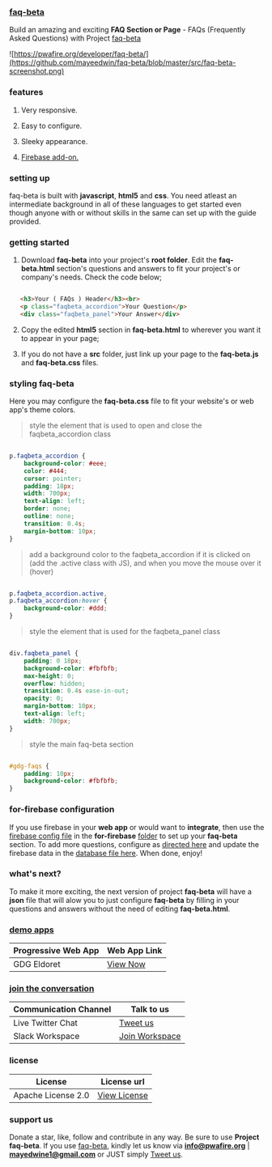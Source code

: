 ### [faq-beta](https://pwafire.org/developer/faq-beta/)
Build an amazing and exciting **FAQ Section or Page** - FAQs (Frequently Asked Questions) with Project [faq-beta](https://pwafire.org/developer/faq-beta/)

 ![https://pwafire.org/developer/faq-beta/](https://github.com/mayeedwin/faq-beta/blob/master/src/faq-beta-screenshot.png)
 
### features

1. Very responsive.   

2. Easy to configure.

3. Sleeky appearance.

4. [Firebase add-on.](https://github.com/mayeedwin/faq-beta/tree/master/for-firebase)

### setting up
faq-beta is built with **javascript**, **html5** and **css**. You need atleast an intermediate background in all of these languages to get started even though anyone with or without skills in the same can set up with the guide provided.
### getting started
1. Download **faq-beta** into your project's **root folder**. Edit the **faq-beta.html** section's questions and answers to fit your project's or company's needs. Check the code below;
```html

   <h3>Your ( FAQs ) Header</h3><br>
   <p class="faqbeta_accordion">Your Question</p>
   <div class="faqbeta_panel">Your Answer</div>

```
2. Copy the edited **html5** section in **faq-beta.html** to wherever you want it to appear in your page;

3. If you do not have a **src** folder, just link up your page to the **faq-beta.js** and **faq-beta.css** files.
### styling faq-beta
Here you may configure the **faq-beta.css** file to fit your website's or web app's theme colors.
>style the element that is used to open and close the faqbeta_accordion class

```css

p.faqbeta_accordion {
    background-color: #eee;
    color: #444;
    cursor: pointer;
    padding: 18px;
    width: 700px;
    text-align: left;
    border: none;
    outline: none;
    transition: 0.4s;
    margin-bottom: 10px;
}

```
>add a background color to the faqbeta_accordion if it is clicked on (add the .active class with JS), and when you move the mouse over it (hover)

```css

p.faqbeta_accordion.active,
p.faqbeta_accordion:hover {
    background-color: #ddd;
}

```
>style the element that is used for the faqbeta_panel class

```css

div.faqbeta_panel {
    padding: 0 18px;
    background-color: #fbfbfb;
    max-height: 0;
    overflow: hidden;
    transition: 0.4s ease-in-out;
    opacity: 0;
    margin-bottom: 10px;
    text-align: left;
    width: 700px;
}

```
>style the main faq-beta section

```css

#gdg-faqs {
    padding: 10px;
    background-color: #fbfbfb;
}

```
### for-firebase configuration
If you use firebase in your **web app** or would want to **integrate**, then use the [firebase config file](https://github.com/mayeedwin/faq-beta/blob/master/for-firebase/firebase-config.js) in the **for-firebase** [folder](https://github.com/mayeedwin/faq-beta/tree/master/for-firebase) to set up your **faq-beta** section. To add more questions, configure as [directed here](https://github.com/mayeedwin/faq-beta/blob/master/for-firebase/faq-beta.html) and update the firebase data in the [database file here](https://github.com/mayeedwin/faq-beta/blob/master/for-firebase/data/faqbetadb.json). When done, enjoy!
### what's next?
To make it more exciting, the next version of project **faq-beta** will have a **json** file that will alow you to just configure **faq-beta** by filling in your questions and answers without the need of editing **faq-beta.html**.
### [demo apps](https://gdgmoi.com/directory/)
| Progressive Web App | Web App Link |
| --- | --- |
| GDG Eldoret | [View Now](https://gdgmoi.com/directory) |
### [join the conversation](https://twitter.com/pwafire)
| Communication Channel | Talk to us |
| --- | --- |
| Live Twitter Chat | [Tweet us](https://twitter.com/pwafire) |
| Slack Workspace | [Join Workspace](http://bit.ly/2oPNK7S) |
### license
| License |License url |
| --- | --- |
| Apache License 2.0 | [View License](https://github.com/mayeedwin/pwafire/blob/master/LICENSE) |
### support us 
Donate a star, like, follow and contribute in any way. Be sure to use **Project faq-beta**. If you use [faq-beta](https://pwafire.org/developer), kindly let us know via **info@pwafire.org** | **mayedwine1@gmail.com** or JUST simply [Tweet us](https://twitter.com/pwafire).


